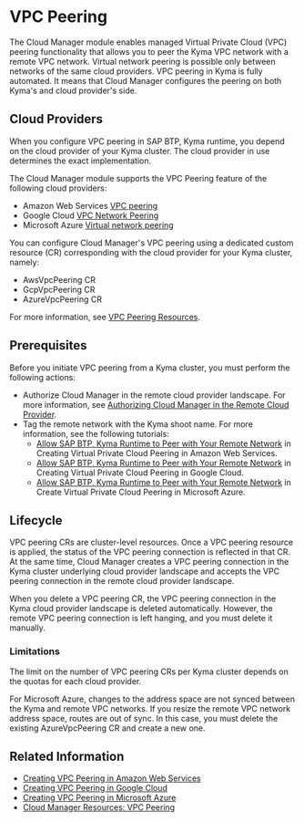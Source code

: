 # VPC Peering

The Cloud Manager module enables managed Virtual Private Cloud (VPC) peering functionality that allows you to peer the Kyma VPC network with a remote VPC network. Virtual network peering is possible only between networks of the same cloud providers. VPC peering in Kyma is fully automated. It means that Cloud Manager configures the peering on both Kyma's and cloud provider's side.

## Cloud Providers

When you configure VPC peering in SAP BTP, Kyma runtime, you depend on the cloud provider of your Kyma cluster. The cloud provider in use determines the exact implementation.

The Cloud Manager module supports the VPC Peering feature of the following cloud providers:

* Amazon Web Services [VPC peering](https://docs.aws.amazon.com/vpc/latest/peering/what-is-vpc-peering.html)
* Google Cloud [VPC Network Peering](https://cloud.google.com/vpc/docs/vpc-peering)
* Microsoft Azure [Virtual network peering](https://learn.microsoft.com/en-us/azure/virtual-network/virtual-network-peering-overview) <!-- VPC peering for Microsoft Azure is not part of Help Portal docs-->

You can configure Cloud Manager's VPC peering using a dedicated custom resource (CR) corresponding with the cloud provider for your Kyma cluster, namely:

* AwsVpcPeering CR
* GcpVpcPeering CR
* AzureVpcPeering CR <!-- VPC peering for Microsoft Azure is not part of Help Portal docs-->

For more information, see [VPC Peering Resources](./resources/README.md#vpc-peering-resources).

## Prerequisites

Before you initiate VPC peering from a Kyma cluster, you must perform the following actions:

* Authorize Cloud Manager in the remote cloud provider landscape. For more information, see [Authorizing Cloud Manager in the Remote Cloud Provider](00-50-vpc-peering-authorization.md).
* Tag the remote network with the Kyma shoot name. For more information, see the following tutorials:
  * [Allow SAP BTP, Kyma Runtime to Peer with Your Remote Network](./tutorials/01-30-10-aws-vpc-peering.md#allow-sap-btp-kyma-runtime-to-peer-with-your-network) in Creating Virtual Private Cloud Peering in Amazon Web Services.
  * [Allow SAP BTP, Kyma Runtime to Peer with Your Remote Network](./tutorials/01-30-20-gcp-vpc-peering.md#allow-sap-btp-kyma-runtime-to-peer-with-your-network) in Creating Virtual Private Cloud Peering in Google Cloud.
  * [Allow SAP BTP, Kyma Runtime to Peer with Your Remote Network](./tutorials/01-30-30-azure-vpc-peering.md#allow-sap-btp-kyma-runtime-to-peer-with-your-remote-network) in Create Virtual Private Cloud Peering in Microsoft Azure. <!-- VPC peering for Microsoft Azure is not part of Help Portal docs-->

## Lifecycle

VPC peering CRs are cluster-level resources. Once a VPC peering resource is applied, the status of the VPC peering connection is reflected in that CR. At the same time, Cloud Manager creates a VPC peering connection in the Kyma cluster underlying cloud provider landscape and accepts the VPC peering connection in the remote cloud provider landscape.

When you delete a VPC peering CR, the VPC peering connection in the Kyma cloud provider landscape is deleted automatically. However, the remote VPC peering connection is left hanging, and you must delete it manually.

### Limitations

The limit on the number of VPC peering CRs per Kyma cluster depends on the quotas for each cloud provider.

For Microsoft Azure, changes to the address space are not synced between the Kyma and remote VPC networks. If you resize the remote VPC network address space, routes are out of sync. In this case, you must delete the existing AzureVpcPeering CR and create a new one. <!-- VPC peering for Microsoft Azure is not part of Help Portal docs-->

## Related Information

* [Creating VPC Peering in Amazon Web Services](./tutorials/01-30-10-aws-vpc-peering.md)
* [Creating VPC Peering in Google Cloud](./tutorials/01-30-20-gcp-vpc-peering.md)
* [Creating VPC Peering in Microsoft Azure](./tutorials/01-30-30-azure-vpc-peering.md)
* [Cloud Manager Resources: VPC Peering](./resources/README.md#vpc-peering-resources)
